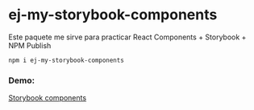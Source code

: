 # ej-my-storybook-components

Este paquete me sirve para practicar React Components + Storybook + NPM Publish


```
npm i ej-my-storybook-components

```

### Demo:
[Storybook components](https://elmerjacobo97.github.io/sb-components/?path=/story/ui-mylabel--basic)